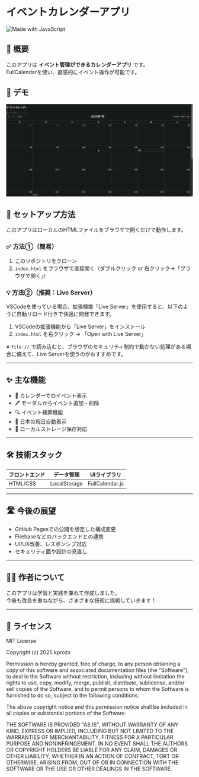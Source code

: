 # イベントカレンダーアプリ

![Made with JavaScript](https://img.shields.io/badge/Made%20with-JavaScript-yellow)

## 🚀 概要
このアプリは **イベント管理ができるカレンダーアプリ** です。  
FullCalendarを使い、直感的にイベント操作が可能です。

## 🎥 デモ
![calendar demo](./assets/demo.gif)

## 🔧 セットアップ方法

このアプリはローカルのHTMLファイルをブラウザで開くだけで動作します。

### ✅ 方法①（簡易）

1. このリポジトリをクローン
2. `index.html` をブラウザで直接開く（ダブルクリック or 右クリック→「ブラウザで開く」）

### 💡 方法②（推奨：Live Server）

VSCodeを使っている場合、拡張機能「Live Server」を使用すると、以下のように自動リロード付きで快適に開発できます。

1. VSCodeの拡張機能から「Live Server」をインストール  
2. `index.html` を右クリック → 「Open with Live Server」

※ `file://` で読み込むと、ブラウザのセキュリティ制約で動かない処理がある場合に備えて、Live Serverを使うのがおすすめです。

---

## ✨ 主な機能

- 📅 カレンダーでのイベント表示
- 🖊 モーダルからイベント追加・削除
- 🔍 イベント検索機能
- 🎌 日本の祝日自動表示
- 💾 ローカルストレージ保存対応

---

## 🛠 技術スタック

| フロントエンド | データ管理   | UIライブラリ     |
|----------------|--------------|------------------|
| HTML/CSS       | LocalStorage | FullCalendar.js |

---

## 🛣 今後の展望

- GitHub Pagesでの公開を想定した構成変更
- Firebaseなどのバックエンドとの連携
- UI/UX改善、レスポンシブ対応
- セキュリティ面や設計の見直し

---

## 🙋‍♂️ 作者について

このアプリは学習と実践を兼ねて作成しました。  
今後も改良を重ねながら、さまざまな技術に挑戦していきます！

---

## 📄 ライセンス

MIT License

Copyright (c) 2025 kprozx

Permission is hereby granted, free of charge, to any person obtaining a copy
of this software and associated documentation files (the "Software"), to deal
in the Software without restriction, including without limitation the rights
to use, copy, modify, merge, publish, distribute, sublicense, and/or sell
copies of the Software, and to permit persons to whom the Software is
furnished to do so, subject to the following conditions:

The above copyright notice and this permission notice shall be included in all
copies or substantial portions of the Software.

THE SOFTWARE IS PROVIDED "AS IS", WITHOUT WARRANTY OF ANY KIND, EXPRESS OR
IMPLIED, INCLUDING BUT NOT LIMITED TO THE WARRANTIES OF MERCHANTABILITY,
FITNESS FOR A PARTICULAR PURPOSE AND NONINFRINGEMENT. IN NO EVENT SHALL THE
AUTHORS OR COPYRIGHT HOLDERS BE LIABLE FOR ANY CLAIM, DAMAGES OR OTHER
LIABILITY, WHETHER IN AN ACTION OF CONTRACT, TORT OR OTHERWISE, ARISING FROM,
OUT OF OR IN CONNECTION WITH THE SOFTWARE OR THE USE OR OTHER DEALINGS IN THE
SOFTWARE.
